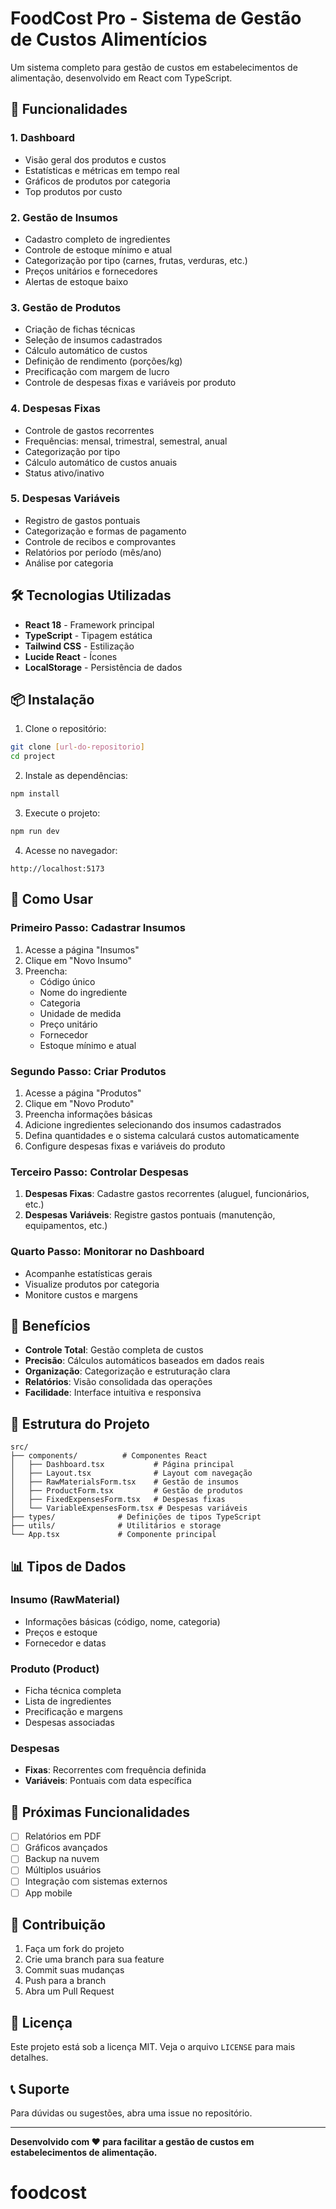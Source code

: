 # FoodCost Pro - Sistema de Gestão de Custos Alimentícios

Um sistema completo para gestão de custos em estabelecimentos de alimentação, desenvolvido em React com TypeScript.

## 🚀 Funcionalidades

### 1. **Dashboard**
- Visão geral dos produtos e custos
- Estatísticas e métricas em tempo real
- Gráficos de produtos por categoria
- Top produtos por custo

### 2. **Gestão de Insumos**
- Cadastro completo de ingredientes
- Controle de estoque mínimo e atual
- Categorização por tipo (carnes, frutas, verduras, etc.)
- Preços unitários e fornecedores
- Alertas de estoque baixo

### 3. **Gestão de Produtos**
- Criação de fichas técnicas
- Seleção de insumos cadastrados
- Cálculo automático de custos
- Definição de rendimento (porções/kg)
- Precificação com margem de lucro
- Controle de despesas fixas e variáveis por produto

### 4. **Despesas Fixas**
- Controle de gastos recorrentes
- Frequências: mensal, trimestral, semestral, anual
- Categorização por tipo
- Cálculo automático de custos anuais
- Status ativo/inativo

### 5. **Despesas Variáveis**
- Registro de gastos pontuais
- Categorização e formas de pagamento
- Controle de recibos e comprovantes
- Relatórios por período (mês/ano)
- Análise por categoria

## 🛠️ Tecnologias Utilizadas

- **React 18** - Framework principal
- **TypeScript** - Tipagem estática
- **Tailwind CSS** - Estilização
- **Lucide React** - Ícones
- **LocalStorage** - Persistência de dados

## 📦 Instalação

1. Clone o repositório:
```bash
git clone [url-do-repositorio]
cd project
```

2. Instale as dependências:
```bash
npm install
```

3. Execute o projeto:
```bash
npm run dev
```

4. Acesse no navegador:
```
http://localhost:5173
```

## 📱 Como Usar

### Primeiro Passo: Cadastrar Insumos
1. Acesse a página "Insumos"
2. Clique em "Novo Insumo"
3. Preencha:
   - Código único
   - Nome do ingrediente
   - Categoria
   - Unidade de medida
   - Preço unitário
   - Fornecedor
   - Estoque mínimo e atual

### Segundo Passo: Criar Produtos
1. Acesse a página "Produtos"
2. Clique em "Novo Produto"
3. Preencha informações básicas
4. Adicione ingredientes selecionando dos insumos cadastrados
5. Defina quantidades e o sistema calculará custos automaticamente
6. Configure despesas fixas e variáveis do produto

### Terceiro Passo: Controlar Despesas
1. **Despesas Fixas**: Cadastre gastos recorrentes (aluguel, funcionários, etc.)
2. **Despesas Variáveis**: Registre gastos pontuais (manutenção, equipamentos, etc.)

### Quarto Passo: Monitorar no Dashboard
- Acompanhe estatísticas gerais
- Visualize produtos por categoria
- Monitore custos e margens

## 🎯 Benefícios

- **Controle Total**: Gestão completa de custos
- **Precisão**: Cálculos automáticos baseados em dados reais
- **Organização**: Categorização e estruturação clara
- **Relatórios**: Visão consolidada das operações
- **Facilidade**: Interface intuitiva e responsiva

## 🔧 Estrutura do Projeto

```
src/
├── components/          # Componentes React
│   ├── Dashboard.tsx           # Página principal
│   ├── Layout.tsx              # Layout com navegação
│   ├── RawMaterialsForm.tsx    # Gestão de insumos
│   ├── ProductForm.tsx         # Gestão de produtos
│   ├── FixedExpensesForm.tsx   # Despesas fixas
│   └── VariableExpensesForm.tsx # Despesas variáveis
├── types/              # Definições de tipos TypeScript
├── utils/              # Utilitários e storage
└── App.tsx             # Componente principal
```

## 📊 Tipos de Dados

### Insumo (RawMaterial)
- Informações básicas (código, nome, categoria)
- Preços e estoque
- Fornecedor e datas

### Produto (Product)
- Ficha técnica completa
- Lista de ingredientes
- Precificação e margens
- Despesas associadas

### Despesas
- **Fixas**: Recorrentes com frequência definida
- **Variáveis**: Pontuais com data específica

## 🚀 Próximas Funcionalidades

- [ ] Relatórios em PDF
- [ ] Gráficos avançados
- [ ] Backup na nuvem
- [ ] Múltiplos usuários
- [ ] Integração com sistemas externos
- [ ] App mobile

## 🤝 Contribuição

1. Faça um fork do projeto
2. Crie uma branch para sua feature
3. Commit suas mudanças
4. Push para a branch
5. Abra um Pull Request

## 📄 Licença

Este projeto está sob a licença MIT. Veja o arquivo `LICENSE` para mais detalhes.

## 📞 Suporte

Para dúvidas ou sugestões, abra uma issue no repositório.

---

**Desenvolvido com ❤️ para facilitar a gestão de custos em estabelecimentos de alimentação.**
# foodcost
